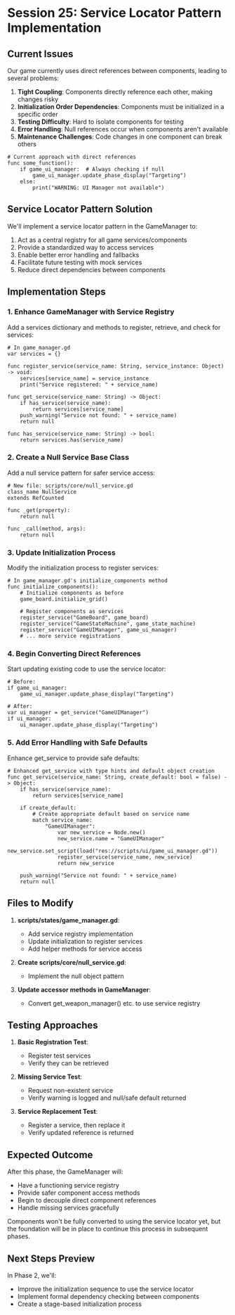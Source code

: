 # Session 25: Service Locator Pattern Implementation

## Current Issues

Our game currently uses direct references between components, leading to several problems:

1. **Tight Coupling**: Components directly reference each other, making changes risky
2. **Initialization Order Dependencies**: Components must be initialized in a specific order
3. **Testing Difficulty**: Hard to isolate components for testing
4. **Error Handling**: Null references occur when components aren't available
5. **Maintenance Challenges**: Code changes in one component can break others

```gdscript
# Current approach with direct references
func some_function():
    if game_ui_manager:  # Always checking if null
        game_ui_manager.update_phase_display("Targeting")
    else:
        print("WARNING: UI Manager not available")
```

## Service Locator Pattern Solution

We'll implement a service locator pattern in the GameManager to:

1. Act as a central registry for all game services/components
2. Provide a standardized way to access services
3. Enable better error handling and fallbacks
4. Facilitate future testing with mock services
5. Reduce direct dependencies between components

## Implementation Steps

### 1. Enhance GameManager with Service Registry

Add a services dictionary and methods to register, retrieve, and check for services:

```gdscript
# In game_manager.gd
var services = {}

func register_service(service_name: String, service_instance: Object) -> void:
    services[service_name] = service_instance
    print("Service registered: " + service_name)

func get_service(service_name: String) -> Object:
    if has_service(service_name):
        return services[service_name]
    push_warning("Service not found: " + service_name)
    return null

func has_service(service_name: String) -> bool:
    return services.has(service_name)
```

### 2. Create a Null Service Base Class

Add a null service pattern for safer service access:

```gdscript
# New file: scripts/core/null_service.gd
class_name NullService
extends RefCounted

func _get(property):
    return null
    
func _call(method, args):
    return null
```

### 3. Update Initialization Process

Modify the initialization process to register services:

```gdscript
# In game_manager.gd's initialize_components method
func initialize_components():
    # Initialize components as before
    game_board.initialize_grid()
    
    # Register components as services
    register_service("GameBoard", game_board)
    register_service("GameStateMachine", game_state_machine)
    register_service("GameUIManager", game_ui_manager)
    # ... more service registrations
```

### 4. Begin Converting Direct References

Start updating existing code to use the service locator:

```gdscript
# Before:
if game_ui_manager:
    game_ui_manager.update_phase_display("Targeting")

# After:
var ui_manager = get_service("GameUIManager")
if ui_manager:
    ui_manager.update_phase_display("Targeting")
```

### 5. Add Error Handling with Safe Defaults

Enhance get_service to provide safe defaults:

```gdscript
# Enhanced get_service with type hints and default object creation
func get_service(service_name: String, create_default: bool = false) -> Object:
    if has_service(service_name):
        return services[service_name]
    
    if create_default:
        # Create appropriate default based on service name
        match service_name:
            "GameUIManager":
                var new_service = Node.new()
                new_service.name = "GameUIManager"
                new_service.set_script(load("res://scripts/ui/game_ui_manager.gd"))
                register_service(service_name, new_service)
                return new_service
                
    push_warning("Service not found: " + service_name)
    return null
```

## Files to Modify

1. **scripts/states/game_manager.gd**:
   - Add service registry implementation
   - Update initialization to register services
   - Add helper methods for service access

2. **Create scripts/core/null_service.gd**:
   - Implement the null object pattern

3. **Update accessor methods in GameManager**:
   - Convert get_weapon_manager() etc. to use service registry

## Testing Approaches

1. **Basic Registration Test**:
   - Register test services
   - Verify they can be retrieved

2. **Missing Service Test**:
   - Request non-existent service
   - Verify warning is logged and null/safe default returned

3. **Service Replacement Test**:
   - Register a service, then replace it
   - Verify updated reference is returned

## Expected Outcome

After this phase, the GameManager will:
- Have a functioning service registry
- Provide safer component access methods
- Begin to decouple direct component references
- Handle missing services gracefully

Components won't be fully converted to using the service locator yet, but the foundation will be in place to continue this process in subsequent phases.

## Next Steps Preview

In Phase 2, we'll:
- Improve the initialization sequence to use the service locator
- Implement formal dependency checking between components
- Create a stage-based initialization process
